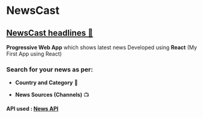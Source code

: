 # NewsCast
## [NewsCast headlines :link:](https://newscast-headlines.firebaseapp.com/) 
**Progressive Web App** which shows latest news
Developed using **React** (My First App using React)

### Search for your news as per:
* **Country and Category** :newspaper:

* **News Sources (Channels)** :tv:

**API used : [News API](https://newsapi.org/)**
